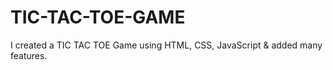 # TIC-TAC-TOE-GAME
I created a TIC TAC TOE Game using HTML, CSS, JavaScript &amp; added many features.
